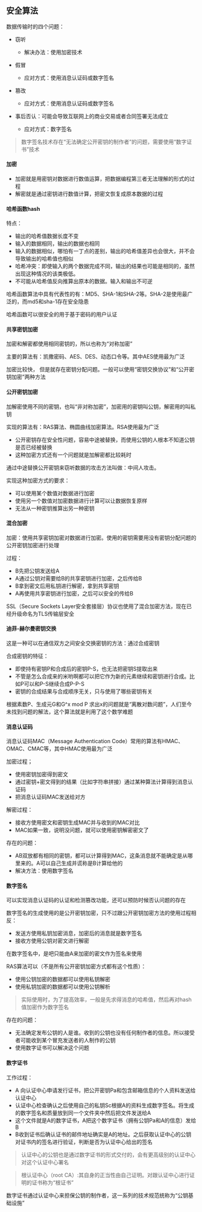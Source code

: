 ## 安全算法

数据传输时的四个问题：
- 窃听
    - 解决办法：使用加密技术
   
- 假冒
    - 应对方式：使用消息认证码或数字签名
- 篡改
    - 应对方式：使用消息认证码或数字签名
    
- 事后否认：可能会导致互联网上的商业交易或者合同签署无法成立
    - 应对方式：数字签名
    
> 数字签名技术存在“无法确定公开密钥的制作者”的问题，需要使用“数字证书”技术


#### 加密
- 加密就是用密钥对数据进行数值运算，把数据编程第三者无法理解的形式的过程
- 解密就是通过密钥进行数值计算，把密文恢复成原本数据的过程



#### 哈希函数hash
特点：
- 输出的哈希值数据长度不变
- 输入的数据相同，输出的数据也相同
- 输入的数据相似，哪怕有一丁点的差别，输出的哈希值差异也会很大，并不会导致输出的哈希值也相似
- 哈希冲突：即使输入的两个数据完成不同，输出的结果也可能是相同的，虽然出现这种情况的该类极低。
- 不可能从哈希值反向推算出原本的数据。输入和输出不可逆

哈希函数算法中具有代表性的有：MD5、SHA-1和SHA-2等。SHA-2是使用最广泛的，而md5和sha-1存在安全隐患


哈希函数可以很安全的用于基于密码的用户认证

#### 共享密钥加密
加密和解密都使用相同密钥的，所以也称为“对称加密”

主要的算法有：凯撒密码、AES、DES、动态口令等。其中AES使用最为广泛

加密比较快， 但是就存在密钥分配问题。一般可以使用“密钥交换协议”和“公开密钥加密”两种方法



#### 公开密钥加密
加解密使用不同的密钥，也叫“非对称加密”，加密用的密钥叫公钥，解密用的叫私钥

实现的算法有：RAS算法、椭圆曲线加密算法。RSA使用最为广泛

- 公开密钥存在安全性问题，容易中途被替换，而使用公钥的人根本不知道公钥是否已经被替换
- 这种加密方式还有一个问题就是加解密都比较耗时

通过中途替换公开密钥来窃听数据的攻击方法叫做：中间人攻击。

实现这种加密方式的要求：
- 可以使用某个数值对数据进行加密
- 使用另一个数值对加密数据进行计算可以让数据恢复原样
- 无法从一种密钥推算出另一种密钥

#### 混合加密
加密：使用共享密钥加密对数据进行加密。使用的密钥需要用没有密钥分配问题的公开密钥加密进行处理

过程：
- B先把公钥发送给A
- A通过公钥对需要给B的共享密钥进行加密，之后传给B
- B拿到密文后用私钥进行解密，拿到共享密钥
- A再使用共享密钥进行加密，之后可以安全的传给B


SSL（Secure Sockets Layer安全套接层）协议也使用了混合加密方法，现在已经升级命名为TLS传输层安全

#### 迪菲-赫尔曼密钥交换
这是一种可以在通信双方之间安全交换密钥的方法：通过合成密钥

合成密钥的特征：
- 即使持有密钥P和合成后的密钥P-S，也无法把密钥S提取出来
- 不管是怎么合成来的米哟啊都可以把它作为新的元素继续和密钥进行合成。比如P可以和P-S继续合成P-P-S
- 密钥的合成结果与合成顺序无关，只与使用了哪些密钥有关

根据素数P、生成元G和G^x mod P 求出x的问题就是“离散对数问题”，人们至今未找到问题的解法，这个算法就是利用了这个数学难题

#### 消息认证码
消息认证码MAC（Message Authentication Code）常用的算法有HMAC、OMAC、CMAC等，其中HMAC使用最为广泛

加密过程；
- 使用密钥加密得到密文
- 通过密钥+密文得到的结果（比如字符串拼接）通过某种算法计算得到消息认证码
- 把消息认证码MAC发送给对方

解密过程：
- 接收方使用密文和密钥生成MAC并与收到的MAC对比
- MAC如果一致，说明没问题，就可以使用密钥解密密文了

存在的问题：
- AB双放都有相同的密钥，都可以计算得到MAC，这条消息就不能确定是从哪里来的。A可以自己生成并谎称是B计算给他的
- 解决方法：使用数字签名


#### 数字签名
可以实现消息认证码的认证和检测篡改功能，还可以预防时候否认问题的存在

数字签名的生成使用的是公开密钥加密，只不过跟公开密钥加密方法的使用过程相反：
- 发送方使用私钥加密消息，加密后的消息就是数字签名
- 接收方使用公钥对密文进行解密

在数字签名中，是吧只能由A来加密的密文作为签名来使用

RAS算法可以（不是所有公开密钥加密方式都有这个性质）：
- 使用公钥加密的数据都可以使用私钥解密
- 使用私钥加密的数据都可以使用公钥解析

> 实际使用时，为了提高效率，一般是先求得消息的哈希值，然后再对hash值加密作为数字签名

存在的问题：
- 无法确定发布公钥的人是谁。收到的公钥也没有任何制作者的信息。所以接受者可能收到某个冒充发送者的人制作的公钥
- 使用数字证书可以解决这个问题

#### 数字证书

工作过程：
- A 向认证中心申请发行证书，把公开密钥Pa和包含邮箱信息的个人资料发送给认证中心
- 认证中心检查确认之后使用自己的私钥Sc根据A的资料生成数字签名。将生成的数字签名和质量放到同一个文件夹中然后把文件发送给A
- 这个文件就是A的数字证书，A把这个数字证书（拥有公钥Pa和A的信息）发给B
- B收到证书后确认证书的邮件地址确实是A的地址。之后获取认证中心的公钥对证书内的签名进行验证，判断是否为认证中心给出的签名

> 认证中心的公钥也是通过数字证书的形式交付的，会有更高级别的认证中心对这个认证中心署名

> 根认证中心（root CA）:其自身的正当性由自己证明。对跟认证中心进行证明的证书称为“根证书”

数字证书通过认证中心来担保公钥的制作者，这一系列的技术规范统称为“公钥基础设施” 